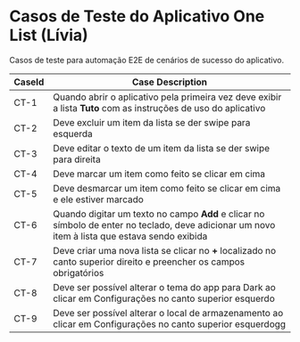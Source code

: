 # Casos de Teste do Aplicativo One List (Lívia)

Casos de teste para automação E2E de cenários de sucesso do aplicativo. 

| CaseId | Case Description |
| ------ | ------ |
| CT-1 | Quando abrir o aplicativo pela primeira vez deve exibir a lista **Tuto** com as instruções de uso do aplicativo |
| CT-2 | Deve excluir um item da lista se der swipe para esquerda |
| CT-3 | Deve editar o texto de um item da lista se der swipe para direita |
| CT-4 | Deve marcar um item como feito se clicar em cima |
| CT-5 | Deve desmarcar um item como feito se clicar em cima e ele estiver marcado |
| CT-6 | Quando digitar um texto no campo **Add** e clicar no símbolo de enter no teclado, deve adicionar um novo item à lista que estava sendo exibida
| CT-7 | Deve criar uma nova lista se clicar no **+** localizado no canto superior direito e preencher os campos obrigatórios 
| CT-8 | Deve ser possível alterar o tema do app para Dark ao clicar em Configurações no canto superior esquerdo
| CT-9 | Deve ser possível alterar o local de armazenamento ao clicar em Configurações no canto superior esquerdogg

